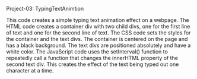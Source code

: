 Project-03: TypingTextAnimtion

 This code creates a simple typing text animation effect on a webpage. 
The HTML code creates a container div with two child divs, one for the first line of text and one for the second line of text. 
The CSS code sets the styles for the container and the text divs. The container is centered on the page and has a black background. The text divs are positioned absolutely and have a white color. 
The JavaScript code uses the setInterval() function to repeatedly call a function that changes the innerHTML property of the second text div. This creates the effect of the text being typed out one character at a time.